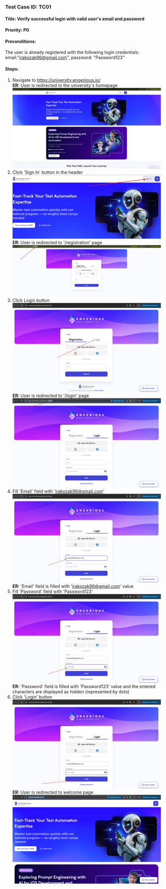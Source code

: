 ### Test Case ID: TC01
#### Title: Verify successful login with valid user's email and password
#### Priority: P0
#### Preconditions:  
The user is already registered with the following login credentials:  
email:"irakozak96@gmail.com", password: "Password123"
#### Steps:
1. Navigate to https://university.engenious.io/  
__ER:__ User is redirected to the university's homepage  
![img.png](img.png)
2. Click 'Sign In' button in the header  
![img_1.png](img_1.png)
__ER:__ User is redirected to '/registration' page  
![img_2.png](img_2.png)
3. Click Login button  
![img_3.png](img_3.png)
__ER:__ User is redirected to '/login' page  
![img_4.png](img_4.png)
4. Fill 'Email' field with 'irakozak96@gmail.com'  
![img_5.png](img_5.png)
__ER:__ 'Email' field is filled with 'irakozak96@gmail.com' value
5. Fill 'Password' field with 'Password123'  
![img_6.png](img_6.png) 
__ER:__ 'Password' field is filled with 'Password123' value and the entered characters are displayed as hidden (represented by dots)
6. Click 'Login' button  
![img_7.png](img_7.png)
__ER:__ User is redirected to welcome page![img_8.png](img_8.png)


